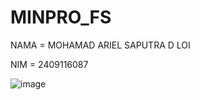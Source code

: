 # MINPRO_FS

NAMA = MOHAMAD ARIEL SAPUTRA D LOI

NIM = 2409116087

![image](https://github.com/user-attachments/assets/b8c8f928-15dd-495e-bc97-738109931932)
